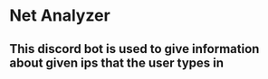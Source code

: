 # Net Analyzer
## This discord bot is used to give information about given ips that the user types in 
